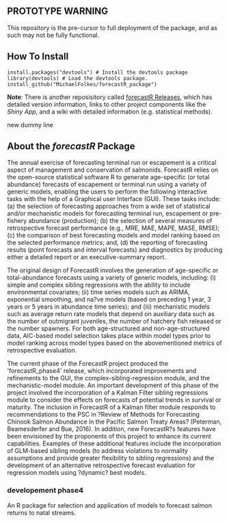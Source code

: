 ## PROTOTYPE WARNING
This repository is the pre-cursor to full deployment of the package, and as such may not be fully functional.

## How To Install

```
install.packages("devtools") # Install the devtools package
library(devtools) # Load the devtools package.
install_github("MichaelFolkes/forecastR_package")
```

**Note**: There is another reposisitory called [forecastR Releases](https://github.com/avelez-espino/Ck-ForecastR-Releases), 
which has detailed version information, links to other project components like the *Shiny App*, and a wiki
with detailed information (e.g. statistical methods).

new dummy line


## About the *forecastR* Package
The annual exercise of forecasting terminal run or escapement is a critical aspect of management and conservation of salmonids. ForecastR relies on the open-source statistical software R to generate age-specific (or total abundance) forecasts of escapement or terminal run using a variety of generic models, enabling the users to perform the following interactive tasks with the help of a Graphical user Interface (GUI). These tasks include: (a) the selection of forecasting approaches from a wide set of statistical and/or mechanistic models for forecasting terminal run, escapement or pre-fishery abundance (production); (b) the selection of several measures of retrospective forecast performance (e.g., MRE, MAE, MAPE, MASE, RMSE); (c) the comparison of best forecasting models and model ranking based on the selected performance metrics; and, (d) the reporting of forecasting results (point forecasts and interval forecasts) and diagnostics by producing either a detailed report or an executive-summary report. 

The original design of ForecastR involves the generation of age-specific or total-abundance forecasts using a variety of generic models, including: (i) simple and complex sibling regressions with the ability to include environmental covariates; (ii) time series models such as ARIMA, exponential smoothing, and na?ve models (based on preceding 1 year, 3 years or 5 years in abundance time series); and (iii) mechanistic models such as average return rate models that depend on auxiliary data such as the number of outmigrant juveniles, the number of hatchery fish released or the number spawners. For both age-structured and non-age-structured data, AIC-based model selection takes place within model types prior to model ranking across model types based on the abovementioned metrics of retrospective evaluation.

The current phase of the ForecastR project produced the 'forecastR_phase4' release, which incorporated improvements and refinements to the GUI, the complex-sibling-regression module, and the mechanistic-model module. An important development of this phase of the project involved the incorporation of a Kalman Filter sibling regressions module to consider the effects on forecasts of potential trends in survival or maturity. The inclusion in ForecastR of a Kalman filter module responds to recommendations to the PSC in ?Review of Methods for Forecasting Chinook Salmon Abundance in the Pacific Salmon Treaty Areas? (Peterman, Beamesderfer and Bue, 2016). In addition, new ForecastR?s features have been envisioned by the proponents of this project to enhance its current capabilities. Examples of these additional features include the incorporation of GLM-based sibling models (to address violations to normality assumptions and provide greater flexibility to sibling regressions) and the development of an alternative retrospective forecast evaluation for regression models using ?dynamic? best models. 

### developement phase4
An R package for selection and application of models to forecast salmon returns to natal streams.

